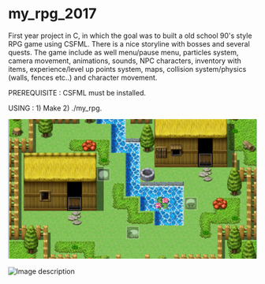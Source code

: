 # my_rpg_2017
First year project in C, in which the goal was to built a old school 90's style RPG game using CSFML. There is a nice storyline with bosses and several quests. The game include as well menu/pause menu, particles system, camera movement, animations, sounds, NPC characters, inventory with items, experience/level up points system, maps, collision system/physics (walls, fences etc..) and character movement.

PREREQUISITE : CSFML must be installed.

USING : 1) Make 2) ./my_rpg.

![Image description](presentation.png)

![Image description](illustration.png)
